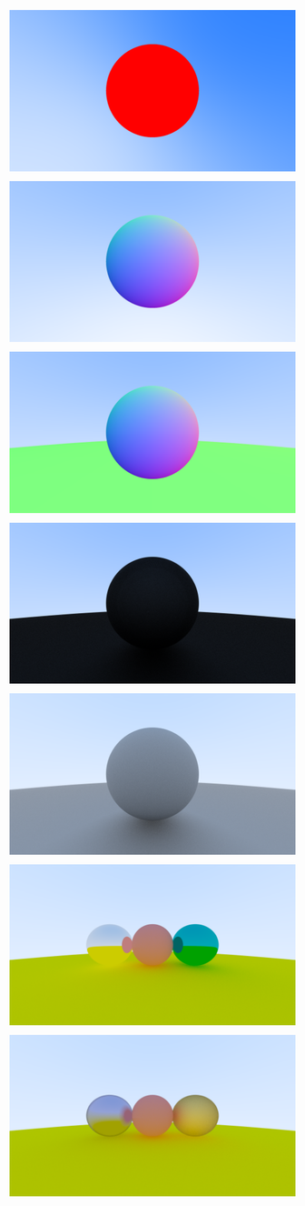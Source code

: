 <p align="center">
    <img src="https://github.com/al-tameemi/rust_tracer/blob/main/images/1-Hit_Detection.png?raw=true" alt="A render of a sphere using hit detection to mark the space with the sphere as red."/>
</p>
<p align="center">
    <img src="https://github.com/al-tameemi/rust_tracer/blob/main/images/2-Surface_Shading.png?raw=true" alt="A render of a sphere using hit detection with the sphere being shaded based on orientation (top side is green, bottom left is blue, and bottom right is red, with the space in between blended)."/>
</p>
<p align="center">
    <img src="https://github.com/al-tameemi/rust_tracer/blob/main/images/3-AA_and_More_Spheres.png?raw=true" alt="A render of a sphere using hit detection with the sphere being shaded based on orientation along side a second, large and green, sphere below it. This image is the first to use Anti-Aliasing."/>
</p>
<p align="center">
    <img src="https://github.com/al-tameemi/rust_tracer/blob/main/images/4-Diffuse_Material.png?raw=true" alt="Dark render of all spheres being of mat material."/>
</p>
<p align="center">
    <img src="https://github.com/al-tameemi/rust_tracer/blob/main/images/5-Diffuse_With_Lambertian_Reflection_Gamma_Correction_and_Acne_Shadow_Fix.png.png?raw=true" alt="Render with mat material but with the gamma corrected and shadow acne mostly removed."/>
</p>
<p align="center">
    <img src="https://github.com/al-tameemi/rust_tracer/blob/main/images/6-Metalic_Material.png?raw=true" alt="A render of three spheres, one mat, two metallic, reflecting light on each other."/>
</p>
<p align="center">
    <img src="https://github.com/al-tameemi/rust_tracer/blob/main/images/7-Metalic_Material_with_Fuzz.png?raw=true" alt="A render of three spheres, one mat, two metallic, reflecting light on each other with some fuzz (light has random dispersion)."/>
</p>
